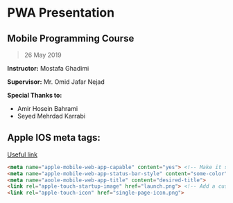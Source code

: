 # PWA Presentation
## Mobile Programming Course
> 26 May 2019


**Instructor:** Mostafa Ghadimi

**Supervisor:** Mr. Omid Jafar Nejad

**Special Thanks to:**
- Amir Hosein Bahrami
- Seyed Mehrdad Karrabi


## Apple IOS meta tags:

[Useful link](https://medium.com/appscope/designing-native-like-progressive-web-apps-for-ios-1b3cdda1d0e8)

```HTML
<meta name="apple-mobile-web-app-capable" content="yes"> <!-- Make it standalone -->
<meta name="apple-mobile-web-app-status-bar-style" content="some-color"> <!-- Change the status bar -->
<meta name="aoole-mobile-web-app-title" content="desired-title">
<link rel="apple-touch-startup-image" href="launch.png"> <!-- Add a custom splash screen -->
<link rel="apple-touch-icon" href="single-page-icon.png">
```

